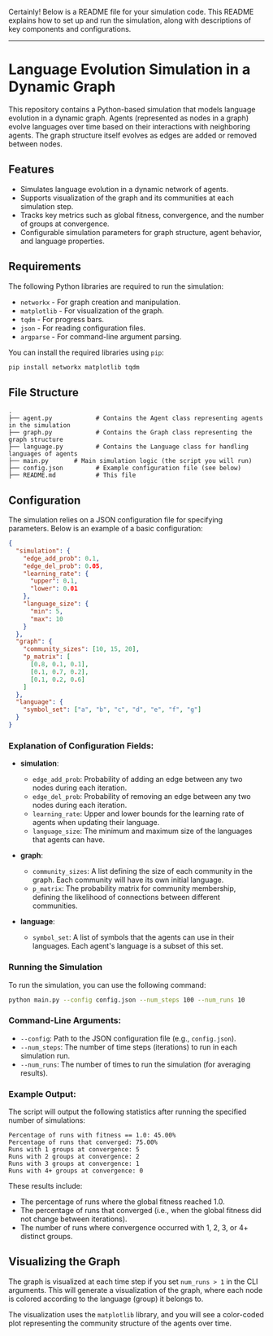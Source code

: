 Certainly! Below is a README file for your simulation code. This README explains how to set up and run the simulation, along with descriptions of key components and configurations.

---

# Language Evolution Simulation in a Dynamic Graph

This repository contains a Python-based simulation that models language evolution in a dynamic graph. Agents (represented as nodes in a graph) evolve languages over time based on their interactions with neighboring agents. The graph structure itself evolves as edges are added or removed between nodes.

## Features

- Simulates language evolution in a dynamic network of agents.
- Supports visualization of the graph and its communities at each simulation step.
- Tracks key metrics such as global fitness, convergence, and the number of groups at convergence.
- Configurable simulation parameters for graph structure, agent behavior, and language properties.

## Requirements

The following Python libraries are required to run the simulation:

- `networkx` - For graph creation and manipulation.
- `matplotlib` - For visualization of the graph.
- `tqdm` - For progress bars.
- `json` - For reading configuration files.
- `argparse` - For command-line argument parsing.

You can install the required libraries using `pip`:

```bash
pip install networkx matplotlib tqdm
```

## File Structure

```
.
├── agent.py            # Contains the Agent class representing agents in the simulation
├── graph.py            # Contains the Graph class representing the graph structure
├── language.py         # Contains the Language class for handling languages of agents
├── main.py       # Main simulation logic (the script you will run)
├── config.json         # Example configuration file (see below)
├── README.md           # This file
```

## Configuration

The simulation relies on a JSON configuration file for specifying parameters. Below is an example of a basic configuration:

```json
{
  "simulation": {
    "edge_add_prob": 0.1,
    "edge_del_prob": 0.05,
    "learning_rate": {
      "upper": 0.1,
      "lower": 0.01
    },
    "language_size": {
      "min": 5,
      "max": 10
    }
  },
  "graph": {
    "community_sizes": [10, 15, 20],
    "p_matrix": [
      [0.8, 0.1, 0.1],
      [0.1, 0.7, 0.2],
      [0.1, 0.2, 0.6]
    ]
  },
  "language": {
    "symbol_set": ["a", "b", "c", "d", "e", "f", "g"]
  }
}
```

### Explanation of Configuration Fields:
- **simulation**:
  - `edge_add_prob`: Probability of adding an edge between any two nodes during each iteration.
  - `edge_del_prob`: Probability of removing an edge between any two nodes during each iteration.
  - `learning_rate`: Upper and lower bounds for the learning rate of agents when updating their language.
  - `language_size`: The minimum and maximum size of the languages that agents can have.
  
- **graph**:
  - `community_sizes`: A list defining the size of each community in the graph. Each community will have its own initial language.
  - `p_matrix`: The probability matrix for community membership, defining the likelihood of connections between different communities.

- **language**:
  - `symbol_set`: A list of symbols that the agents can use in their languages. Each agent's language is a subset of this set.

### Running the Simulation

To run the simulation, you can use the following command:

```bash
python main.py --config config.json --num_steps 100 --num_runs 10
```

### Command-Line Arguments:
- `--config`: Path to the JSON configuration file (e.g., `config.json`).
- `--num_steps`: The number of time steps (iterations) to run in each simulation run.
- `--num_runs`: The number of times to run the simulation (for averaging results).

### Example Output:
The script will output the following statistics after running the specified number of simulations:

```
Percentage of runs with fitness == 1.0: 45.00%
Percentage of runs that converged: 75.00%
Runs with 1 groups at convergence: 5
Runs with 2 groups at convergence: 2
Runs with 3 groups at convergence: 1
Runs with 4+ groups at convergence: 0
```

These results include:
- The percentage of runs where the global fitness reached 1.0.
- The percentage of runs that converged (i.e., when the global fitness did not change between iterations).
- The number of runs where convergence occurred with 1, 2, 3, or 4+ distinct groups.

## Visualizing the Graph

The graph is visualized at each time step if you set `num_runs > 1` in the CLI arguments. This will generate a visualization of the graph, where each node is colored according to the language (group) it belongs to.

The visualization uses the `matplotlib` library, and you will see a color-coded plot representing the community structure of the agents over time.